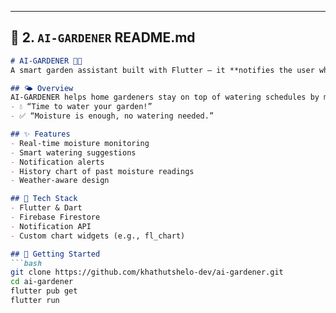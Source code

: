 
---

## 🌱 2. `AI-GARDENER` README.md

```markdown
# AI-GARDENER 🌿🤖
A smart garden assistant built with Flutter — it **notifies the user when to water the garden** based on live soil moisture data.

## 🌤️ Overview
AI-GARDENER helps home gardeners stay on top of watering schedules by monitoring moisture levels in the soil and giving real-time notifications:
- 💧 “Time to water your garden!”
- ✅ “Moisture is enough, no watering needed.”

## ✨ Features
- Real-time moisture monitoring
- Smart watering suggestions
- Notification alerts
- History chart of past moisture readings
- Weather-aware design

## 🧠 Tech Stack
- Flutter & Dart
- Firebase Firestore
- Notification API
- Custom chart widgets (e.g., fl_chart)

## 🚀 Getting Started
```bash
git clone https://github.com/khathutshelo-dev/ai-gardener.git
cd ai-gardener
flutter pub get
flutter run
